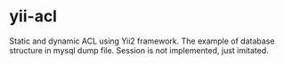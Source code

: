 # yii-acl
Static and dynamic ACL using Yii2 framework.
The example of database structure in mysql dump file.
Session is not implemented, just imitated.
